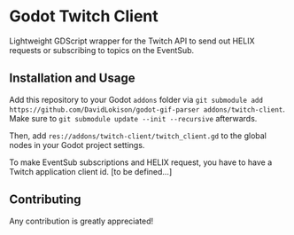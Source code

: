 # Godot Twitch Client
Lightweight GDScript wrapper for the Twitch API to send out HELIX requests or subscribing to topics on the EventSub.

## Installation and Usage
Add this repository to your Godot `addons` folder via `git submodule add https://github.com/DavidLokison/godot-gif-parser addons/twitch-client`. Make sure to `git submodule update --init --recursive` afterwards.

Then, add `res://addons/twitch-client/twitch_client.gd` to the global nodes in your Godot project settings.

To make EventSub subscriptions and HELIX request, you have to have a Twitch application client id. [to be defined...]

## Contributing
Any contribution is greatly appreciated!
